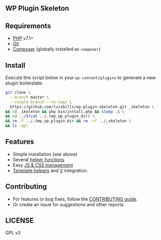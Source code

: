 ## WP Plugin Skeleton

## Requirements

- [PHP](http://php.net/) v7.1+
- [Git](https://git-scm.com/)
- [Composer](https://getcomposer.org/) (globally installed as `composer`)

## Install

Execute this script below in your `wp-content/plugins` to generate a new plugin boilerplate:

```bash
git clone \
  --branch master \
  --single-branch --no-tags \
  https://github.com/luizbills/wp-plugin-skeleton.git _skeleton \
&& cd _skeleton && php bin/install.php && sleep .1 \
&& cd ../$(cat ../.tmp_wp_plugin_dir) \
&& rm -f ../.tmp_wp_plugin_dir && rm -rf ../_skeleton \
&& ls -Apl
```

## Features

- Simple installation (see above)
- Several [helper functions](src/core/functions)
- Easy [JS & CSS management](src/core/classes/Utils/Asset_Manager.php)
- [Template helpers](src/core/functions/template.php) and [V](https://github.com/luizbills/v) integration.

## Contributing

- For features or bug fixes, follow the [CONTRIBUTING guide](CONTRIBUTING.md).
- Or create an issue for suggestions and other reports.

## LICENSE

GPL v3
